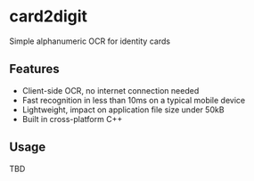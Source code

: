 # card2digit
Simple alphanumeric OCR for identity cards

## Features
* Client-side OCR, no internet connection needed
* Fast recognition in less than 10ms on a typical mobile device
* Lightweight, impact on application file size under 50kB
* Built in cross-platform C++

## Usage
TBD